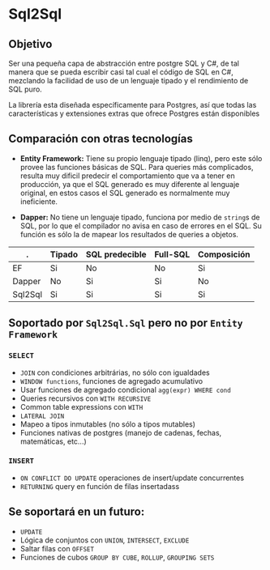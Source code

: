 ﻿ # Sql2Sql

## Objetivo
Ser una pequeña capa de abstracción entre postgre SQL y C#, de tal manera que se pueda escribir casi
tal cual el código de SQL en C#, mezclando la facilidad de uso de un lenguaje tipado y el rendimiento
de SQL puro.

La librería esta diseñada específicamente para Postgres, así que todas las características y
extensiones extras que ofrece Postgres están disponibles

## Comparación con otras tecnologías
- **Entity Framework:** Tiene su propio lenguaje tipado (linq), pero este sólo provee las 
funciones básicas de SQL. Para queries más complicados, resulta muy dificil predecir el comportamiento que va a tener
en producción, ya que el SQL generado es muy diferente al lenguaje original, en estos casos el SQL generado es 
normalmente muy ineficiente.

- **Dapper:** No tiene un lenguaje tipado, funciona por medio de `string`s de SQL, por lo que el compilador
no avisa en caso de errores en el SQL. Su función es sólo la de mapear los resultados de queries a objetos.

.       |Tipado    | SQL predecible  | Full-SQL | Composición 
--------|----------|-----------------|----------|-------------
EF      |   Si     |  No             | No       | Si
Dapper  |   No     |  Si             | Si       | No
Sql2Sql |   Si     |  Si             | Si       | Si

## Soportado por `Sql2Sql.Sql` pero no por `Entity Framework`
### `SELECT`
- `JOIN` con condiciones arbitrárias, no sólo con igualdades
- `WINDOW functions`, funciones de agregado acumulativo
- Usar funciones de agregado condicional `agg(expr) WHERE cond` 
- Queries recursivos con `WITH RECURSIVE`
- Common table expressions con `WITH`
- `LATERAL JOIN`
- Mapeo a tipos inmutables (no sólo a tipos mutables)
- Funciones nativas de postgres (manejo de cadenas, fechas, matemáticas, etc...)

### `INSERT`
- `ON CONFLICT DO UPDATE` operaciones de insert/update concurrentes
- `RETURNING` query en función de filas insertadass

## Se soportará en un futuro:
- `UPDATE`
- Lógica de conjuntos con `UNION`, `INTERSECT`, `EXCLUDE`
- Saltar filas con `OFFSET`
- Funciones de cubos `GROUP BY CUBE`, `ROLLUP`, `GROUPING SETS`